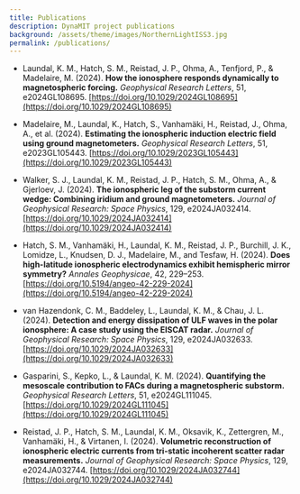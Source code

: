 ```yaml
---
title: Publications
description: DynaMIT project publications
background: /assets/theme/images/NorthernLightISS3.jpg
permalink: /publications/
---
```


<!-- To do: find out how to open link in a new page  -->


- Laundal, K. M., Hatch, S. M., Reistad, J. P., Ohma, A., Tenfjord, P., & Madelaire, M. (2024). **How the ionosphere responds dynamically to magnetospheric forcing.** *Geophysical Research Letters*, 51, e2024GL108695. [https://doi.org/10.1029/2024GL108695](https://doi.org/10.1029/2024GL108695)

- Madelaire, M., Laundal, K., Hatch, S., Vanhamäki, H., Reistad, J., Ohma, A., et al. (2024). **Estimating the ionospheric induction electric field using ground magnetometers.** *Geophysical Research Letters*, 51, e2023GL105443. [https://doi.org/10.1029/2023GL105443](https://doi.org/10.1029/2023GL105443)

- Walker, S. J., Laundal, K. M., Reistad, J. P., Hatch, S. M., Ohma, A., & Gjerloev, J. (2024). **The ionospheric leg of the substorm current wedge: Combining iridium and ground magnetometers.** *Journal of Geophysical Research: Space Physics*, 129, e2024JA032414. [https://doi.org/10.1029/2024JA032414](https://doi.org/10.1029/2024JA032414)

- Hatch, S. M., Vanhamäki, H., Laundal, K. M., Reistad, J. P., Burchill, J. K., Lomidze, L., Knudsen, D. J., Madelaire, M., and Tesfaw, H. (2024). **Does high-latitude ionospheric electrodynamics exhibit hemispheric mirror symmetry?** *Annales Geophysicae*, 42, 229–253. [https://doi.org/10.5194/angeo-42-229-2024](https://doi.org/10.5194/angeo-42-229-2024)

- van Hazendonk, C. M., Baddeley, L., Laundal, K. M., & Chau, J. L. (2024). **Detection and energy dissipation of ULF waves in the polar ionosphere: A case study using the EISCAT radar.** *Journal of Geophysical Research: Space Physics*, 129, e2024JA032633. [https://doi.org/10.1029/2024JA032633](https://doi.org/10.1029/2024JA032633)

- Gasparini, S., Kepko, L., & Laundal, K. M. (2024). **Quantifying the mesoscale contribution to FACs during a magnetospheric substorm.** *Geophysical Research Letters*, 51, e2024GL111045. [https://doi.org/10.1029/2024GL111045](https://doi.org/10.1029/2024GL111045)

- Reistad, J. P., Hatch, S. M., Laundal, K. M., Oksavik, K., Zettergren, M., Vanhamäki, H., & Virtanen, I. (2024). **Volumetric reconstruction of ionospheric electric currents from tri-static incoherent scatter radar measurements.** *Journal of Geophysical Research: Space Physics*, 129, e2024JA032744. [https://doi.org/10.1029/2024JA032744](https://doi.org/10.1029/2024JA032744)
